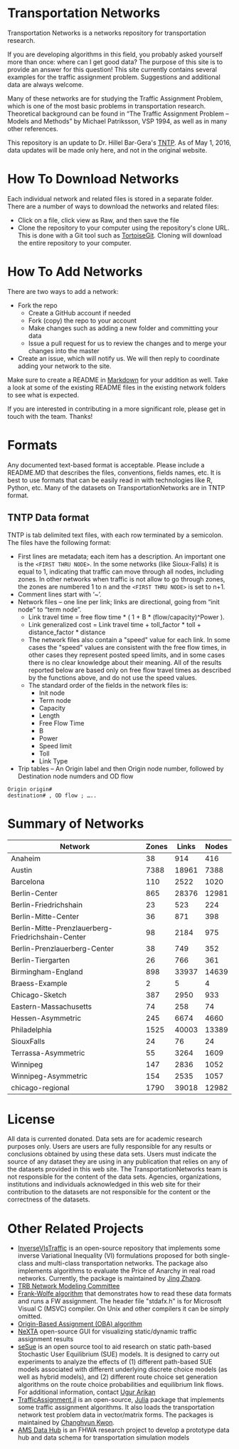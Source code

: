 # Transportation Networks 

Transportation Networks is a networks repository for transportation research.

If you are developing algorithms in this field, you probably asked yourself 
more than once: where can I get good data?  The purpose of this site is to 
provide an answer for this question! This site currently contains several examples 
for the traffic assignment problem.  Suggestions and additional data are always welcome.

Many of these networks are for studying the Traffic Assignment Problem, which is one of the most 
basic problems in transportation research.  Theoretical background can be found in 
“The Traffic Assignment Problem – Models and Methods” by Michael Patriksson, VSP 1994, 
as well as in many other references.

This repository is an update to Dr. Hillel Bar-Gera's [TNTP](http://www.bgu.ac.il/~bargera/tntp).
As of May 1, 2016, data updates will be made only here, and not in the original website.

# How To Download Networks

Each individual network and related files is stored in a separate folder. There
are a number of ways to download the networks and related files:
  - Click on a file, click view as Raw, and then save the file
  - Clone the repository to your computer using the repository's clone URL. This is done with a Git 
      tool such as [TortoiseGit](https://tortoisegit.org).  Cloning will download the
      entire repository to your computer.

# How To Add Networks

There are two ways to add a network:
  - Fork the repo
     - Create a GitHub account if needed
     - Fork (copy) the repo to your account
     - Make changes such as adding a new folder and committing your data
     - Issue a pull request for us to review the changes and to merge your changes into the master
  - Create an issue, which will notify us.  We will then reply to coordinate adding your network to the site.  

Make sure to create a README in [Markdown](https://guides.github.com/features/mastering-markdown) for your 
addition as well.  Take a look at some of the existing README files in the existing network folders to see what 
is expected.  

If you are interested in contributing in a more significant role, please get in touch with the team.  Thanks!

# Formats

Any documented text-based format is acceptable.  Please include a README.MD that describes the files, 
conventions, fields names, etc.  It is best to use formats that can be easily read in with technologies 
like R, Python, etc.  Many of the datasets on TransportationNetworks are in TNTP format.  

## TNTP Data format 
TNTP is tab delimited text files, with each row terminated by a semicolon.  The files have the following format:
 - First lines are metadata; each item has a description.  An important one is the `<FIRST THRU NODE>`. 
   In the some networks (like Sioux-Falls) it is equal to 1, indicating 
   that traffic can move through all nodes, including zones. In other networks when traffic is not 
   allow to go through zones, the zones are numbered 1 to n and the `<FIRST THRU NODE>` is set to n+1.
 - Comment lines start with ‘~’.
 - Network files – one line per link; links are directional, going from “init node” to “term node”.
     - Link travel time = free flow time * ( 1 + B * (flow/capacity)^Power ).
     - Link generalized cost = Link travel time + toll_factor * toll + distance_factor * distance
     - The network files also contain a "speed" value for each link. In some cases the "speed" values 
     are consistent with the free flow times, in other cases they represent posted speed limits, and 
     in some cases there is no clear knowledge about their meaning. All of the results reported below 
     are based only on free flow travel times as described by the functions above, and do not use the speed values.
     - The standard order of the fields in the network files is:
       - Init node
       - Term node
       - Capacity
       - Length
       - Free Flow Time
       - B
       - Power
       - Speed limit
       - Toll
       - Link Type
 - Trip tables – An Origin label and then Origin node number, followed by Destination node numders and OD flow 

```
Origin origin#
destination# , OD flow ; …..
```


# Summary of Networks

| Network                                            | Zones | Links  | Nodes  |
| ---                                                | ---   | ---    | ---    |
| Anaheim                                            |    38 |    914 |    416 |
| Austin                                             |  7388 |  18961 |   7388 |
| Barcelona                                          |   110 |   2522 |   1020 |
| Berlin-Center                                      |   865 |  28376 |  12981 |
| Berlin-Friedrichshain                              |    23 |    523 |    224 |
| Berlin-Mitte-Center                                |    36 |    871 |    398 |
| Berlin-Mitte-Prenzlauerberg-Friedrichshain-Center  |    98 |   2184 |    975 |
| Berlin-Prenzlauerberg-Center                       |    38 |    749 |    352 |
| Berlin-Tiergarten                                  |    26 |    766 |    361 |
| Birmingham-England                                 |   898 |  33937 |  14639 |
| Braess-Example                                     |     2 |      5 |      4 |
| Chicago-Sketch                                     |   387 |   2950 |    933 |
| Eastern-Massachusetts                              |    74 |    258 |     74 |
| Hessen-Asymmetric                                  |   245 |   6674 |   4660 |
| Philadelphia                                       |  1525 |  40003 |  13389 |
| SiouxFalls                                         |    24 |     76 |     24 |
| Terrassa-Asymmetric                                |    55 |   3264 |   1609 |
| Winnipeg                                           |   147 |   2836 |   1052 |
| Winnipeg-Asymmetric                                |   154 |   2535 |   1057 |
| chicago-regional                                   |  1790 |  39018 |  12982 |


# License 

All data is currented donated.  Data sets are for academic research purposes only.  Users are
users are fully responsible for any results or conclusions obtained by using these data sets.
Users must indicate the source of any dataset they are using in any publication that relies 
on any of the datasets provided in this web site.  The TransportationNetworks team is not 
responsible for the content of the data sets. Agencies, organizations, institutions and 
individuals acknowledged in this web site for their contribution to the datasets are not 
responsible for the content or the correctness of the datasets.

# Other Related Projects 
 - [InverseVIsTraffic](https://github.com/jingzbu/InverseVIsTraffic) is an open-source repository that implements some inverse Variational Inequality (VI) formulations proposed for both single-class and multi-class transportation networks. The package also implements algorithms to evaluate the Price of Anarchy in real road networks. Currently, the package is maintained by [Jing Zhang](http://people.bu.edu/jzh).
 - [TRB Network Modeling Committee](http://trb-networkmodeling.org/)
 - [Frank-Wolfe algorithm](http://www.bgu.ac.il/~bargera/tntp/FW.zip) that demonstrates how to read these 
   data formats and runs a FW assignment.  The header file "stdafx.h" is for Microsoft Visual C (MSVC) compiler. On 
   Unix and other compilers it can be simply omitted.
 - [Origin-Based Assignment (OBA) algorithm](http://www.openchannelsoftware.org/projects/Origin-Based_Assignment/)
 - [NeXTA](https://code.google.com/archive/p/nexta/) open-source GUI for visualizing static/dynamic traffic assignment results
 - [seSue](http://people.sutd.edu.sg/~ugur_arikan/seSue/) is an open source tool to aid research on static path-based 
   Stochastic User Equilibrium (SUE) models. It is designed to carry out experiments to analyze the effects of 
   (1) different path-based SUE models associated with different underlying discrete choice models 
   (as well as hybrid models), and (2) different route choice set generation algorithms on the route choice 
   probabilities and equilibrium link flows. For additional information, contact [Ugur Arikan](ugur_arikan@sutd.edu.sg)
 - [TrafficAssignment.jl](https://github.com/chkwon/TrafficAssignment.jl) is an open-source, [Julia](http://www.julialang.org) package that implements some traffic assignment algorithms. It also loads the transportation network test problem data in vector/matrix forms. The packages is maintained by [Changhyun Kwon](http://www.chkwon.net).
 - [AMS Data Hub](https://docs.google.com/document/d/1d1Zhnhm-QnCdOpqoe4-EO0U8I4ej17JprGbSgo0zNxU/edit) is an FHWA research project to develop a prototype data hub and data schema for transportation simulation models
 
